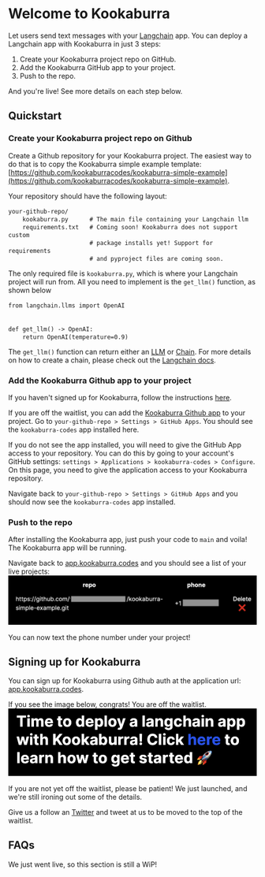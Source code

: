 # Welcome to Kookaburra

Let users send text messages with your [Langchain](https://langchain.readthedocs.io/en/latest/) app. You can deploy a Langchain app with Kookaburra in just 3 steps:

1. Create your Kookaburra project repo on GitHub.
2. Add the Kookaburra GitHub app to your project.
3. Push to the repo.

And you're live! See more details on each step below.

## Quickstart

### Create your Kookaburra project repo on Github
Create a Github repository for your Kookaburra project. The easiest way to do that is to copy the Kookaburra simple example template: [https://github.com/kookaburracodes/kookaburra-simple-example](https://github.com/kookaburracodes/kookaburra-simple-example).

Your repository should have the following layout:

    your-github-repo/
        kookaburra.py      # The main file containing your Langchain llm
        requirements.txt   # Coming soon! Kookaburra does not support custom 
                           # package installs yet! Support for requirements 
                           # and pyproject files are coming soon.

The only required file is `kookaburra.py`, which is where your Langchain project will run from. All you need to implement is the `get_llm()` function, as shown below

```
from langchain.llms import OpenAI


def get_llm() -> OpenAI:
    return OpenAI(temperature=0.9)
```

The `get_llm()` function can return either an [LLM](https://langchain.readthedocs.io/en/latest/modules/llms.html) or [Chain](https://langchain.readthedocs.io/en/latest/modules/chains.html). For more details on how to create a chain, please check out the [Langchain docs](https://langchain.readthedocs.io/en/latest/).

### Add the Kookaburra Github app to your project
If you haven't signed up for Kookaburra, follow the instructions [here](#signing-up-for-kookaburra).

If you are off the waitlist, you can add the [Kookaburra Github app](https://github.com/apps/kookaburra-codes) to your project. Go to `your-github-repo > Settings > GitHub Apps`. You should see the `kookaburra-codes` app installed here.

If you do not see the app installed, you will need to give the GitHub App access to your repository. You can do this by going to your account's GitHub settings: `settings > Applications > kookaburra-codes > Configure`. On this page, you need to give the application access to your Kookaburra repository.

Navigate back to `your-github-repo > Settings > GitHub Apps` and you should now see the `kookaburra-codes` app installed.

### Push to the repo
After installing the Kookaburra app, just push your code to `main` and voila! The Kookaburra app will be running.

Navigate back to [app.kookaburra.codes](https://app.kookaburra.codes) and you should see a list of your live projects:
![Screenshot](img/projects.png)

You can now text the phone number under your project!


## Signing up for Kookaburra
You can sign up for Kookaburra using Github auth at the application url: [app.kookaburra.codes](https://app.kookaburra.codes).

If you see the image below, congrats! You are off the waitlist.
![Screenshot](img/login-success.png)

If you are not yet off the waitlist, please be patient! We just launched, and we're still ironing out some of the details.

Give us a follow an [Twitter](https://twitter.com/Kookaburracodes) and tweet at us to be moved to the top of the waitlist.


## FAQs
We just went live, so this section is still a WiP!
